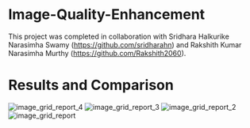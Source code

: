 # Image-Quality-Enhancement

 This project was completed in collaboration with Sridhara Halkurike Narasimha Swamy (https://github.com/sridharahn) and Rakshith Kumar Narasimha Murthy (https://github.com/Rakshith2060).

# Results and Comparison
![image_grid_report_4](https://github.com/user-attachments/assets/dbe5d6e1-c36a-4399-9658-0f136c361f86)
![image_grid_report_3](https://github.com/user-attachments/assets/7f026851-0bb5-44c8-9b25-12763ac7a84a)
![image_grid_report_2](https://github.com/user-attachments/assets/a28ac30e-4609-43ca-ac92-8a49e43d574b)
![image_grid_report](https://github.com/user-attachments/assets/40e0f36c-d09d-4723-8132-5b06b5bcef1a)
